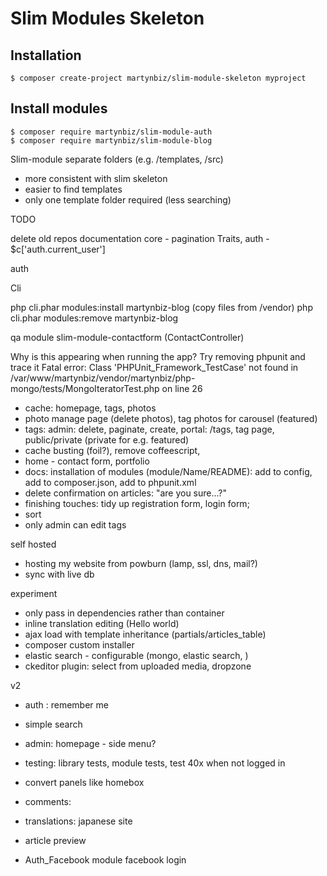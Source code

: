 # Slim Modules Skeleton #

## Installation ##

```
$ composer create-project martynbiz/slim-module-skeleton myproject
```

## Install modules ##

```
$ composer require martynbiz/slim-module-auth
$ composer require martynbiz/slim-module-blog
```

Slim-module
separate folders (e.g. /templates, /src)
* more consistent with slim skeleton
* easier to find templates
* only one template folder required (less searching)




TODO

delete old repos
documentation
  core - pagination Traits,
  auth - $c['auth.current_user']



auth

Cli



php cli.phar modules:install martynbiz-blog (copy files from /vendor)
php cli.phar modules:remove martynbiz-blog


qa module
slim-module-contactform (ContactController)


Why is this appearing when running the app? Try removing phpunit and trace it
Fatal error: Class 'PHPUnit_Framework_TestCase' not found in /var/www/martynbiz/vendor/martynbiz/php-mongo/tests/MongoIteratorTest.php on line 26




* cache: homepage, tags, photos
* photo manage page (delete photos), tag photos for carousel (featured)
* tags: admin: delete, paginate, create, portal: /tags, tag page, public/private (private for e.g. featured)
* cache busting (foil?), remove coffeescript,
* home - contact form, portfolio
* docs: installation of modules (module/Name/README): add to config, add to composer.json, add to phpunit.xml
* delete confirmation on articles: "are you sure...?"
* finishing touches: tidy up registration form, login form;
* sort
* only admin can edit tags

self hosted
* hosting my website from powburn (lamp, ssl, dns, mail?)
* sync with live db

experiment
* only pass in dependencies rather than container
* inline translation editing (<span data-translation="hello_world">Hello world</span>)
* ajax load with template inheritance (partials/articles_table)
* composer custom installer
* elastic search - configurable (mongo, elastic search, )
* ckeditor plugin: select from uploaded media, dropzone

v2
* auth : remember me
* simple search
* admin: homepage - side menu?
* testing: library tests, module tests, test 40x when not logged in

* convert panels like homebox
* comments:
* translations: japanese site
* article preview
* Auth_Facebook module facebook login
